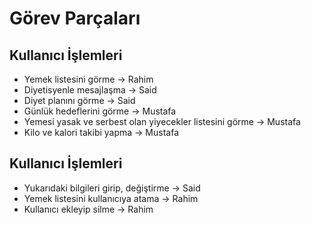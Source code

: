 # Görev Parçaları

## Kullanıcı İşlemleri
-	Yemek listesini görme  -> Rahim
-	Diyetisyenle mesajlaşma -> Said
-	Diyet planını görme -> Said
-	Günlük hedeflerini görme -> Mustafa
-	Yemesi yasak ve serbest olan yiyecekler listesini görme -> Mustafa
-	Kilo ve kalori takibi yapma -> Mustafa

## Kullanıcı İşlemleri
-	Yukarıdaki bilgileri girip, değiştirme -> Said
- Yemek listesini kullanıcıya atama -> Rahim
-	Kullanıcı ekleyip silme -> Rahim

